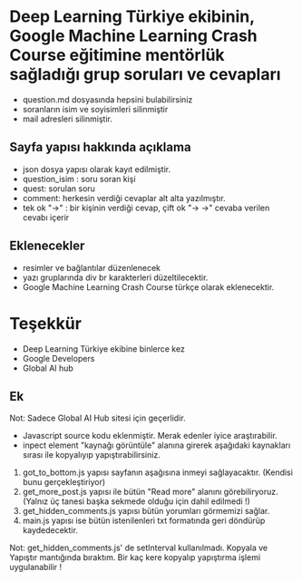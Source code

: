 # Deep Learning Türkiye ekibinin, Google Machine Learning Crash Course eğitimine mentörlük sağladığı grup soruları ve cevapları
- question.md dosyasında hepsini bulabilirsiniz
- soranların isim ve soyisimleri silinmiştir
- mail adresleri silinmiştir.

## Sayfa yapısı hakkında açıklama
- json dosya yapısı olarak kayıt edilmiştir.
- question_isim : soru soran kişi
- quest: sorulan soru
- comment: herkesin verdiği cevaplar alt alta yazılmıştır.
- tek ok "->" : bir kişinin verdiği cevap, çift ok "-> ->" cevaba verilen cevabı içerir


## Eklenecekler
- resimler ve bağlantılar düzenlenecek
- yazı gruplarında div br karakterleri düzeltilecektir.
- Google Machine Learning Crash Course türkçe olarak eklenecektir.


# Teşekkür
- Deep Learning Türkiye ekibine binlerce kez 
- Google Developers
- Global AI hub


## Ek 
Not: Sadece Global AI Hub sitesi için geçerlidir. 

-  Javascript source kodu eklenmiştir. Merak edenler iyice araştırabilir.
- inpect element "kaynağı görüntüle" alanına girerek aşağıdaki kaynakları sırası ile kopyalıyıp yapıştırabilirsiniz. 
1. got_to_bottom.js yapısı sayfanın aşağısına inmeyi sağlayacaktır. (Kendisi bunu gerçekleştiriyor)
2. get_more_post.js yapısı ile bütün "Read more" alanını görebiliryoruz. (Yalnız üç tanesi başka sekmede olduğu için dahil edilmedi !)
3. get_hidden_comments.js yapısı bütün yorumları görmemizi sağlar.
4. main.js yapısı ise bütün istenilenleri txt formatında geri döndürüp kaydedecektir.

Not: get_hidden_comments.js' de setInterval kullanılmadı. Kopyala ve Yapıştır mantığında bıraktım. Bir kaç kere kopyalıp yapıştırma işlemi uygulanabilir !
